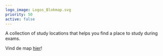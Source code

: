```yaml
---
logo_image: Logos_Blokmap.svg
priority: 50
active: false
---
```


A collection of study locations that helps you find a place to study during exams.

Vind de map [hier](https://blok.ugent.be/)!
